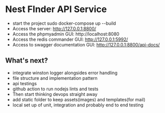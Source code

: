 # Nest FInder API Service

- start the project sudo docker-compose up --build
- Access the server: http://127.0.0.1:8800/
- Access the phpmyadmin GUI: http://localhost:8080
- Access the redis commander GUI: http://127.0.0.1:5992/
- Access to swagger documentation GUI: http://127.0.0.1:8800/api-docs/

## What's next?

- integrate winston logger alongsides error handling 
- file structure and implementation pattern
- api testings
- github action to run nodejs lints and tests
- Then start thinking devops straight away
- add static folder to keep assets(images) and templates(for mail)
- local set up of unit, integration and probably end to end testing 
